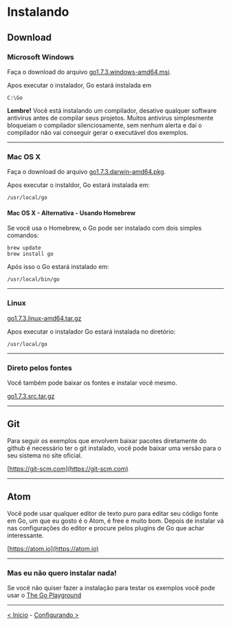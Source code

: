 # Instalando

## Download

### Microsoft Windows
Faça o download do arquivo [go1.7.3.windows-amd64.msi](https://storage.googleapis.com/golang/go1.7.3.windows-amd64.msi).

Apos executar o instalador, Go estará instalada em

```
C:\Go
```

**Lembre!** Você está instalando um compilador, desative qualquer software antivirus antes de compilar seus projetos. Muitos antivirus simplesmente bloqueiam o compilador silenciosamente, sem nenhum alerta e daí o compilador não vai conseguir gerar o executável dos exemplos.

---
### Mac OS X
Faça o download do arquivo [go1.7.3.darwin-amd64.pkg](https://storage.googleapis.com/golang/go1.7.3.darwin-amd64.pkg).

Apos executar o instaldor, Go estará instalada em:

```
/usr/local/go
```
#### Mac OS X - Alternativa - Usando Homebrew
Se você usa o Homebrew, o Go pode ser instalado com dois simples comandos:

```
brew update
brew install go
```

Após isso o Go estará instalado em:
```
/usr/local/bin/go
```

---
### Linux
[go1.7.3.linux-amd64.tar.gz](https://storage.googleapis.com/golang/go1.7.3.linux-amd64.tar.gz)

Apos executar o instalador Go estará instalada no diretório:

```
/usr/local/go
```
---
### Direto pelos fontes
Você também pode baixar os fontes e instalar você mesmo.

[go1.7.3.src.tar.gz](https://storage.googleapis.com/golang/go1.7.3.src.tar.gz)

---
## Git

Para seguir os exemplos que envolvem baixar pacotes diretamente do github é necessário ter o git instalado, você pode baixar uma versão para o seu sistema no site oficial.

[https://git-scm.com](https://git-scm.com)


---
## Atom

Você pode usar qualquer editor de texto puro para editar seu código fonte em Go, um que eu gosto é o Atom, é free e muito bom. Depois de instalar vá nas configurações do editor e procure pelos plugins de Go que achar interessante.

[https://atom.io](https://atom.io)

---
### Mas eu não quero instalar nada!

Se você não quiser fazer a instalação para testar os exemplos você pode usar o [The Go Playground](https://play.golang.org)

---

[< Inicio](README.md) - [Configurando >](configurando.md)

